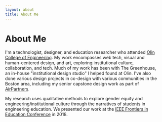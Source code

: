 ```yaml
---
layout: about
title: About Me
---
```


# About Me

I'm a technologist, designer, and education researcher who attended [Olin College of Engineering](http://www.olin.edu/). My work encompasses web tech, visual and human-centered design, and art, exploring institutional culture, collaboration, and tech. Much of my work has been with The Greenhouse, an in-house "institutional design studio" I helped found at Olin. I've also done various design projects in co-design with various communities in the Boston area, including my senior capstone design work as part of [AirPartners](http://airpartners.org).

My research uses qualitative methods to explore gender equity and engineering/institutional culture through the narratives of students in engineering education. We presented our work at the [IEEE Frontiers in Education Conference](https://ieeexplore.ieee.org/document/8658912) in 2018.